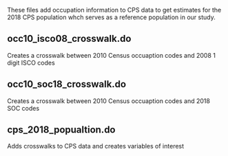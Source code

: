 
These files add occupation information to CPS data to get estimates for the 2018 CPS population whch serves as a reference population in our study. 

## occ10_isco08_crosswalk.do
Creates a crosswalk between 2010 Census occuaption codes and 2008 1 digit ISCO codes

## occ10_soc18_crosswalk.do
Creates a crosswalk between 2010 Census occuaption codes and 2018 SOC codes

## cps_2018_popualtion.do
Adds crosswalks to CPS data and creates variables of interest
